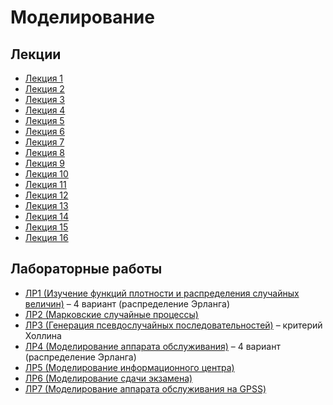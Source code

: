 # Моделирование 

## Лекции

- [Лекция 1](https://github.com/ilyasssklimov/bmstu_all/tree/sem_07/sem_07/Modeling/lections/lection_01.md)
- [Лекция 2](https://github.com/ilyasssklimov/bmstu_all/tree/sem_07/sem_07/Modeling/lections/lection_02.md)
- [Лекция 3](https://github.com/ilyasssklimov/bmstu_all/tree/sem_07/sem_07/Modeling/lections/lection_03.md)
- [Лекция 4](https://github.com/ilyasssklimov/bmstu_all/tree/sem_07/sem_07/Modeling/lections/lection_04.md)
- [Лекция 5](https://github.com/ilyasssklimov/bmstu_all/tree/sem_07/sem_07/Modeling/lections/lection_05.md)
- [Лекция 6](https://github.com/ilyasssklimov/bmstu_all/tree/sem_07/sem_07/Modeling/lections/lection_06.md)
- [Лекция 7](https://github.com/ilyasssklimov/bmstu_all/tree/sem_07/sem_07/Modeling/lections/lection_07.md)
- [Лекция 8](https://github.com/ilyasssklimov/bmstu_all/tree/sem_07/sem_07/Modeling/lections/lection_08.md)
- [Лекция 9](https://github.com/ilyasssklimov/bmstu_all/tree/sem_07/sem_07/Modeling/lections/lection_09.md)
- [Лекция 10](https://github.com/ilyasssklimov/bmstu_all/tree/sem_07/sem_07/Modeling/lections/lection_10.md)
- [Лекция 11](https://github.com/ilyasssklimov/bmstu_all/tree/sem_07/sem_07/Modeling/lections/lection_11.md)
- [Лекция 12](https://github.com/ilyasssklimov/bmstu_all/tree/sem_07/sem_07/Modeling/lections/lection_12.md)
- [Лекция 13](https://github.com/ilyasssklimov/bmstu_all/tree/sem_07/sem_07/Modeling/lections/lection_13.md)
- [Лекция 14](https://github.com/ilyasssklimov/bmstu_all/tree/sem_07/sem_07/Modeling/lections/lection_14.md)
- [Лекция 15](https://github.com/ilyasssklimov/bmstu_all/tree/sem_07/sem_07/Modeling/lections/lection_15.md)
- [Лекция 16](https://github.com/ilyasssklimov/bmstu_all/tree/sem_07/sem_07/Modeling/lections/lection_16.md)

## Лабораторные работы

- [ЛР1 (Изучение функций плотности и распределения случайных величин)](https://github.com/ilyasssklimov/bmstu_all/tree/sem_07/sem_07/Modeling/labs/lab_01) – 4 вариант (распределение Эрланга)
- [ЛР2 (Марковские случайные процессы)](https://github.com/ilyasssklimov/bmstu_all/tree/sem_07/sem_07/Modeling/labs/lab_02)
- [ЛР3 (Генерация псевдослучайных последовательностей)](https://github.com/ilyasssklimov/bmstu_all/tree/sem_07/sem_07/Modeling/labs/lab_03) – критерий Холлина
- [ЛР4 (Моделирование аппарата обслуживания)](https://github.com/ilyasssklimov/bmstu_all/tree/sem_07/sem_07/Modeling/labs/lab_04) – 4 вариант (распределение Эрланга)
- [ЛР5 (Моделирование информационного центра)](https://github.com/ilyasssklimov/bmstu_all/tree/sem_07/sem_07/Modeling/labs/lab_05)
- [ЛР6 (Моделирование сдачи экзамена)](https://github.com/ilyasssklimov/bmstu_all/tree/sem_07/sem_07/Modeling/labs/lab_06)
- [ЛР7 (Моделирование аппарата обслуживания на GPSS)](https://github.com/ilyasssklimov/bmstu_all/tree/sem_07/sem_07/Modeling/labs/lab_07)

